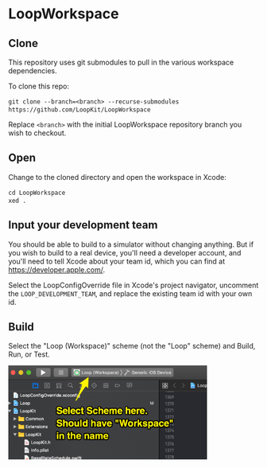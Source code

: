 # LoopWorkspace

## Clone

This repository uses git submodules to pull in the various workspace dependencies.

To clone this repo:

```
git clone --branch=<branch> --recurse-submodules https://github.com/LoopKit/LoopWorkspace
```

Replace `<branch>` with the initial LoopWorkspace repository branch you wish to checkout.

## Open

Change to the cloned directory and open the workspace in Xcode:

```
cd LoopWorkspace
xed .
```

## Input your development team

You should be able to build to a simulator without changing anything. But if you wish to build to a real device, you'll need a developer account, and you'll need to tell Xcode about your team id, which you can find at https://developer.apple.com/.

Select the LoopConfigOverride file in Xcode's project navigator, uncomment the `LOOP_DEVELOPMENT_TEAM`, and replace the existing team id with your own id.

## Build

Select the "Loop (Workspace)" scheme (not the "Loop" scheme) and Build, Run, or Test.

<a href="/docs/scheme-selection.png"><img src="/docs/scheme-selection.png?raw=true" alt="Image showing how to select the Loop (Workspace) scheme in Xcode" width="400"></a>

